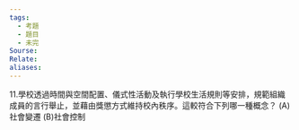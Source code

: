 ```yaml
---
tags:
  - 考題
  - 題目
  - 未完
Sourse:
Relate: 
aliases:
---
```

11.學校透過時間與空間配置、儀式性活動及執行學校生活規則等安排，規範組織成員的言行舉止，並藉由獎懲方式維持校內秩序。這較符合下列哪一種概念？ 
(A)社會變遷 
(B)社會控制 
